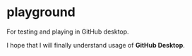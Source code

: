 # playground
For testing and playing in GitHub desktop.

I hope that I will finally understand usage of **GitHub Desktop**.
